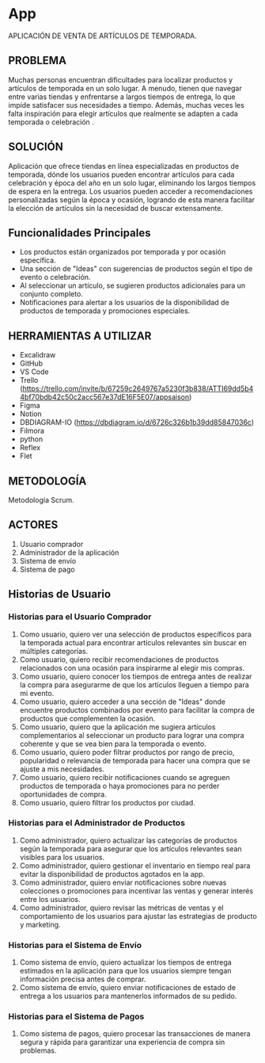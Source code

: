 # App 
  APLICACIÓN DE VENTA DE ARTÍCULOS DE TEMPORADA.

## PROBLEMA
   Muchas personas encuentran dificultades para localizar productos y artículos de temporada en un solo lugar. A menudo, tienen que navegar entre varias 
   tiendas y enfrentarse a largos tiempos de entrega, lo que impide satisfacer sus necesidades a tiempo. Además, muchas veces les falta inspiración para elegir artículos que realmente se adapten a cada temporada o celebración .

## SOLUCIÓN
   Aplicación que ofrece tiendas en línea especializadas en productos de temporada, dónde los usuarios pueden encontrar artículos para cada celebración y época del año en un solo lugar, eliminando los largos tiempos de espera en la entrega.
   Los usuarios pueden acceder a recomendaciones personalizadas según la época y ocasión, logrando de esta manera facilitar la elección de artículos sin la necesidad de buscar extensamente.

## Funcionalidades Principales
 - Los productos están organizados por temporada y por ocasión específica.
 - Una sección de "Ideas" con sugerencias de productos según el tipo de evento o celebración.
 - Al seleccionar un artículo, se sugieren productos adicionales para un conjunto completo.
 - Notificaciones para alertar a los usuarios de la disponibilidad de productos de temporada y promociones especiales.

## HERRAMIENTAS A UTILIZAR 
   - Excalidraw
   - GitHub
   - VS Code
   - Trello (https://trello.com/invite/b/67259c2649767a5230f3b838/ATTI69dd5b44bf70bdb42c50c2acc567e37dE16F5E07/appsaison)
   - Figma
   - Notion
   - DBDIAGRAM-IO (https://dbdiagram.io/d/6726c326b1b39dd85847036c)
   - Filmora
   - python
   - Reflex
   - Flet

## METODOLOGÍA
   Metodología Scrum.

## ACTORES 
1. Usuario comprador
2. Administrador de la aplicación
3. Sistema de envío
4. Sistema de pago

## Historias de Usuario
### Historias para el Usuario Comprador
1. Como usuario, quiero ver una selección de productos específicos para la temporada actual para encontrar artículos relevantes sin buscar en múltiples categorías.
2. Como usuario, quiero recibir recomendaciones de productos relacionados con una ocasión para inspirarme al elegir mis compras.
3. Como usuario, quiero conocer los tiempos de entrega antes de realizar la compra para asegurarme de que los artículos lleguen a tiempo para mi evento.
4. Como usuario, quiero acceder a una sección de "Ideas" donde encuentre productos combinados por evento para facilitar la compra de productos que complementen la ocasión.
5. Como usuario, quiero que la aplicación me sugiera artículos complementarios al seleccionar un producto para lograr una compra coherente y que se vea bien para la temporada o evento.
6. Como usuario, quiero poder filtrar productos por rango de precio, popularidad o relevancia de temporada para hacer una compra que se ajuste a mis necesidades.
7. Como usuario, quiero recibir notificaciones cuando se agreguen productos de temporada o haya promociones para no perder oportunidades de compra.
8. Como usuario, quiero filtrar los productos por ciudad.
### Historias para el Administrador de Productos
1. Como administrador, quiero actualizar las categorías de productos según la temporada para asegurar que los artículos relevantes sean visibles para los usuarios.
2. Como administrador, quiero gestionar el inventario en tiempo real para evitar la disponibilidad de productos agotados en la app.
3. Como administrador, quiero enviar notificaciones sobre nuevas colecciones o promociones para incentivar las ventas y generar interés entre los usuarios.
4. Como administrador, quiero revisar las métricas de ventas y el comportamiento de los usuarios para ajustar las estrategias de producto y marketing.

### Historias para el Sistema de Envío
1. Como sistema de envío, quiero actualizar los tiempos de entrega estimados en la aplicación para que los usuarios siempre tengan información precisa antes de comprar.
2. Como sistema de envío, quiero enviar notificaciones de estado de entrega a los usuarios para mantenerlos informados de su pedido.

### Historias para el Sistema de Pagos
1. Como sistema de pagos, quiero procesar las transacciones de manera segura y rápida para garantizar una experiencia de compra sin problemas.
